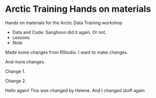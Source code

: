 # Arctic Training Hands on materials
Hands on materials for the Arctic Data Training workshop

* Data and Code: Sanghoon did it again. Or not.
* Lessons
* Note

Made some changes from RStudio. I want to make changes.

And more changes.

Change 1.

Change 2.

Hello again! This was changed by Helene. And I changed stuff again.